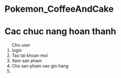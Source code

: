 # Pokemon_CoffeeAndCake

<h1>Cac chuc nang hoan thanh</h1>

<ol>Cho user
  <li>login</li>
  <li>Tao tai khoan moi</li>
  <li>Xem san pham</li>
  <li>Cho san pham vao gio hang</li>
  <li></li>
</ol>
